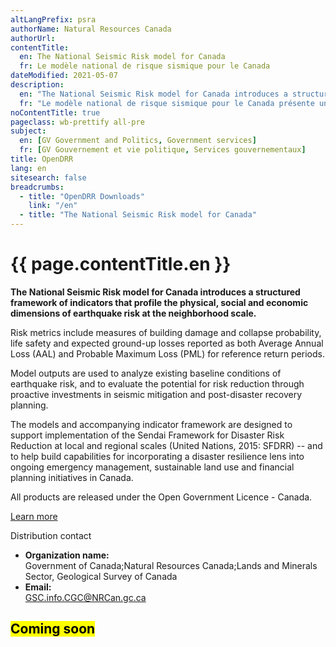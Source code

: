 ```yaml
---
altLangPrefix: psra
authorName: Natural Resources Canada
authorUrl:
contentTitle:
  en: The National Seismic Risk model for Canada
  fr: Le modèle national de risque sismique pour le Canada
dateModified: 2021-05-07
description:
  en: "The National Seismic Risk model for Canada introduces a structured framework of indicators that profile the physical, social and economic dimensions of earthquake risk at the neighborhood scale. Risk metrics include measures of building damage and collapse probability, life safety and expected ground-up losses reported as both Average Annual Loss (AAL) and Probable Maximum Loss (PML) for reference return periods. Model outputs are used to analyze existing baseline conditions of earthquake risk, and to evaluate the potential for risk reduction through proactive investments in seismic mitigation and post-disaster recovery planning. \n\nThe models and accompanying indicator framework are designed to support implementation of the Sendai Framework for Disaster Risk Reduction at local and regional scales (United Nations, 2015: SFDRR) -- and to help build capabilities for incorporating a disaster resilience lens into ongoing emergency management, sustainable land use and financial planning initiatives in Canada."
  fr: "Le modèle national de risque sismique pour le Canada présente un cadre structuré d'indicateurs qui profilent les dimensions physiques, sociales et économiques du risque sismique à l'échelle du quartier. Les paramètres de risque comprennent des mesures des dommages aux bâtiments et de la probabilité d'effondrement, de la sécurité des personnes et des pertes attendues au niveau du sol rapportées à la fois en tant que perte annuelle moyenne (PAM) et perte maximale probable (PML) pour des périodes de retour de référence. Les résultats du modèle sont utilisés pour analyser les conditions de base existantes du risque sismique, et pour évaluer le potentiel de réduction du risque par des investissements proactifs dans l'atténuation sismique et la planification de la récupération après une catastrophe. \n\nLes modèles et le cadre d'indicateurs qui les accompagnent sont conçus pour soutenir la mise en œuvre du Cadre de Sendai pour la réduction des risques de catastrophe à l'échelle locale et régionale (Nations Unies, 2015 : SFDRR) -- et pour aider à renforcer les capacités d'intégration d'une optique de résilience aux catastrophes dans les initiatives en cours de gestion des urgences, d'utilisation durable des terres et de planification financière au Canada."
noContentTitle: true
pageclass: wb-prettify all-pre
subject:
  en: [GV Government and Politics, Government services]
  fr: [GV Gouvernement et vie politique, Services gouvernementaux]
title: OpenDRR
lang: en
sitesearch: false
breadcrumbs:
  - title: "OpenDRR Downloads"
    link: "/en"
  - title: "The National Seismic Risk model for Canada"
---
```

# {{ page.contentTitle.en }}

<div class="row">
  <div class="col-md-8">
    <p><strong>The National Seismic Risk model for Canada introduces a structured framework of indicators that profile the physical, social and economic dimensions of earthquake risk at the neighborhood scale.</strong></p>
    <p>Risk metrics include measures of building damage and collapse probability, life safety and expected ground-up losses reported as both Average Annual Loss (AAL) and Probable Maximum Loss (PML) for reference return periods.</p>
    <p>Model outputs are used to analyze existing baseline conditions of earthquake risk, and to evaluate the potential for risk reduction through proactive investments in seismic mitigation and post-disaster recovery planning.</p>
    <p>The models and accompanying indicator framework are designed to support implementation of the Sendai Framework for Disaster Risk Reduction at local and regional scales (United Nations, 2015: SFDRR) -- and to help build capabilities for incorporating a disaster resilience lens into ongoing emergency management, sustainable land use and financial planning initiatives in Canada.</p>
    <section class="jumbotron">
      <p>All products are released under the Open Government Licence - Canada.</p>
      <p><a href="https://open.canada.ca/en/open-government-licence-canada" class="btn btn-info btn-lg" role="button">Learn more</a></p>
    </section>
  </div>
  <div class="col-md-4">
    <div class="panel panel-primary mrgn-tp-sm">
      <div class="panel-heading">
        <div class="panel-title">Distribution contact</div>
      </div>
      <ul class="list-group">
        <li class="list-group-item">
          <b>Organization name:</b><br>
          Government of Canada;Natural Resources Canada;Lands and Minerals Sector, Geological Survey of Canada
        </li>
        <li class="list-group-item">
          <b>Email:</b><br>
          <a href="mailto:GSC.info.CGC@NRCan.gc.ca">GSC.info.CGC@NRCan.gc.ca</a>
        </li>
      </ul>
    </div>
  </div>
</div>

## <mark>Coming soon</mark>

&nbsp;
